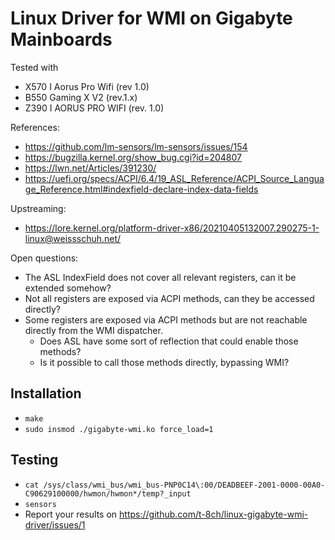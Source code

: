 # Linux Driver for WMI on Gigabyte Mainboards

Tested with
* X570 I Aorus Pro Wifi (rev 1.0)
* B550 Gaming X V2 (rev.1.x)
* Z390 I AORUS PRO WIFI (rev. 1.0)

References:
* https://github.com/lm-sensors/lm-sensors/issues/154
* https://bugzilla.kernel.org/show_bug.cgi?id=204807
* https://lwn.net/Articles/391230/
* https://uefi.org/specs/ACPI/6.4/19_ASL_Reference/ACPI_Source_Language_Reference.html#indexfield-declare-index-data-fields

Upstreaming:
* https://lore.kernel.org/platform-driver-x86/20210405132007.290275-1-linux@weissschuh.net/

Open questions:
* The ASL IndexField does not cover all relevant registers, can it be extended somehow?
* Not all registers are exposed via ACPI methods, can they be accessed directly?
* Some registers are exposed via ACPI methods but are not reachable directly from the WMI dispatcher.
  * Does ASL have some sort of reflection that could enable those methods?
  * Is it possible to call those methods directly, bypassing WMI?

## Installation

* `make`
* `sudo insmod ./gigabyte-wmi.ko force_load=1`

## Testing

* `cat /sys/class/wmi_bus/wmi_bus-PNP0C14\:00/DEADBEEF-2001-0000-00A0-C90629100000/hwmon/hwmon*/temp?_input`
* `sensors`
* Report your results on https://github.com/t-8ch/linux-gigabyte-wmi-driver/issues/1

